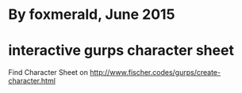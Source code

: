 # By foxmerald, June 2015

# interactive gurps character sheet 

Find Character Sheet on http://www.fischer.codes/gurps/create-character.html
